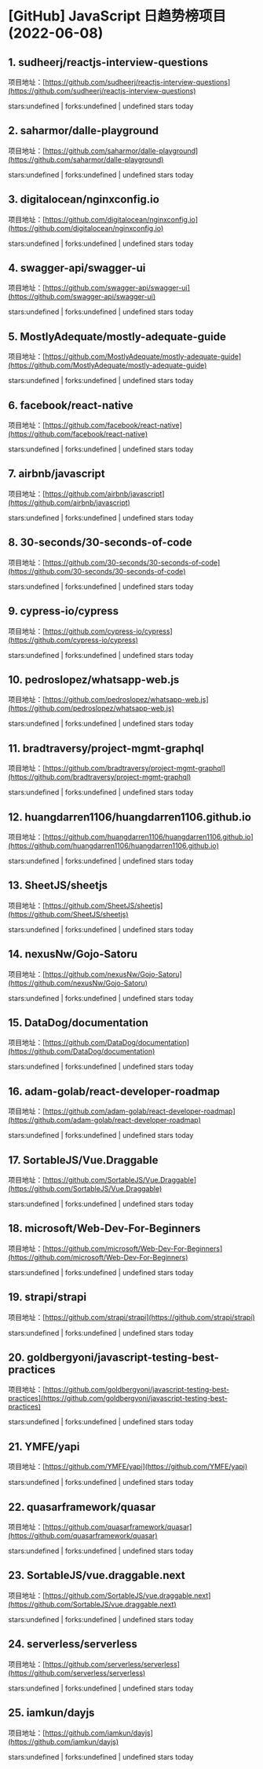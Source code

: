 # [GitHub] JavaScript 日趋势榜项目(2022-06-08)

## 1. sudheerj/reactjs-interview-questions 

项目地址：[https://github.com/sudheerj/reactjs-interview-questions](https://github.com/sudheerj/reactjs-interview-questions)

stars:undefined | forks:undefined | undefined stars today 



## 2. saharmor/dalle-playground 

项目地址：[https://github.com/saharmor/dalle-playground](https://github.com/saharmor/dalle-playground)

stars:undefined | forks:undefined | undefined stars today 



## 3. digitalocean/nginxconfig.io 

项目地址：[https://github.com/digitalocean/nginxconfig.io](https://github.com/digitalocean/nginxconfig.io)

stars:undefined | forks:undefined | undefined stars today 



## 4. swagger-api/swagger-ui 

项目地址：[https://github.com/swagger-api/swagger-ui](https://github.com/swagger-api/swagger-ui)

stars:undefined | forks:undefined | undefined stars today 



## 5. MostlyAdequate/mostly-adequate-guide 

项目地址：[https://github.com/MostlyAdequate/mostly-adequate-guide](https://github.com/MostlyAdequate/mostly-adequate-guide)

stars:undefined | forks:undefined | undefined stars today 



## 6. facebook/react-native 

项目地址：[https://github.com/facebook/react-native](https://github.com/facebook/react-native)

stars:undefined | forks:undefined | undefined stars today 



## 7. airbnb/javascript 

项目地址：[https://github.com/airbnb/javascript](https://github.com/airbnb/javascript)

stars:undefined | forks:undefined | undefined stars today 



## 8. 30-seconds/30-seconds-of-code 

项目地址：[https://github.com/30-seconds/30-seconds-of-code](https://github.com/30-seconds/30-seconds-of-code)

stars:undefined | forks:undefined | undefined stars today 



## 9. cypress-io/cypress 

项目地址：[https://github.com/cypress-io/cypress](https://github.com/cypress-io/cypress)

stars:undefined | forks:undefined | undefined stars today 



## 10. pedroslopez/whatsapp-web.js 

项目地址：[https://github.com/pedroslopez/whatsapp-web.js](https://github.com/pedroslopez/whatsapp-web.js)

stars:undefined | forks:undefined | undefined stars today 



## 11. bradtraversy/project-mgmt-graphql 

项目地址：[https://github.com/bradtraversy/project-mgmt-graphql](https://github.com/bradtraversy/project-mgmt-graphql)

stars:undefined | forks:undefined | undefined stars today 



## 12. huangdarren1106/huangdarren1106.github.io 

项目地址：[https://github.com/huangdarren1106/huangdarren1106.github.io](https://github.com/huangdarren1106/huangdarren1106.github.io)

stars:undefined | forks:undefined | undefined stars today 



## 13. SheetJS/sheetjs 

项目地址：[https://github.com/SheetJS/sheetjs](https://github.com/SheetJS/sheetjs)

stars:undefined | forks:undefined | undefined stars today 



## 14. nexusNw/Gojo-Satoru 

项目地址：[https://github.com/nexusNw/Gojo-Satoru](https://github.com/nexusNw/Gojo-Satoru)

stars:undefined | forks:undefined | undefined stars today 



## 15. DataDog/documentation 

项目地址：[https://github.com/DataDog/documentation](https://github.com/DataDog/documentation)

stars:undefined | forks:undefined | undefined stars today 



## 16. adam-golab/react-developer-roadmap 

项目地址：[https://github.com/adam-golab/react-developer-roadmap](https://github.com/adam-golab/react-developer-roadmap)

stars:undefined | forks:undefined | undefined stars today 



## 17. SortableJS/Vue.Draggable 

项目地址：[https://github.com/SortableJS/Vue.Draggable](https://github.com/SortableJS/Vue.Draggable)

stars:undefined | forks:undefined | undefined stars today 



## 18. microsoft/Web-Dev-For-Beginners 

项目地址：[https://github.com/microsoft/Web-Dev-For-Beginners](https://github.com/microsoft/Web-Dev-For-Beginners)

stars:undefined | forks:undefined | undefined stars today 



## 19. strapi/strapi 

项目地址：[https://github.com/strapi/strapi](https://github.com/strapi/strapi)

stars:undefined | forks:undefined | undefined stars today 



## 20. goldbergyoni/javascript-testing-best-practices 

项目地址：[https://github.com/goldbergyoni/javascript-testing-best-practices](https://github.com/goldbergyoni/javascript-testing-best-practices)

stars:undefined | forks:undefined | undefined stars today 



## 21. YMFE/yapi 

项目地址：[https://github.com/YMFE/yapi](https://github.com/YMFE/yapi)

stars:undefined | forks:undefined | undefined stars today 



## 22. quasarframework/quasar 

项目地址：[https://github.com/quasarframework/quasar](https://github.com/quasarframework/quasar)

stars:undefined | forks:undefined | undefined stars today 



## 23. SortableJS/vue.draggable.next 

项目地址：[https://github.com/SortableJS/vue.draggable.next](https://github.com/SortableJS/vue.draggable.next)

stars:undefined | forks:undefined | undefined stars today 



## 24. serverless/serverless 

项目地址：[https://github.com/serverless/serverless](https://github.com/serverless/serverless)

stars:undefined | forks:undefined | undefined stars today 



## 25. iamkun/dayjs 

项目地址：[https://github.com/iamkun/dayjs](https://github.com/iamkun/dayjs)

stars:undefined | forks:undefined | undefined stars today 



